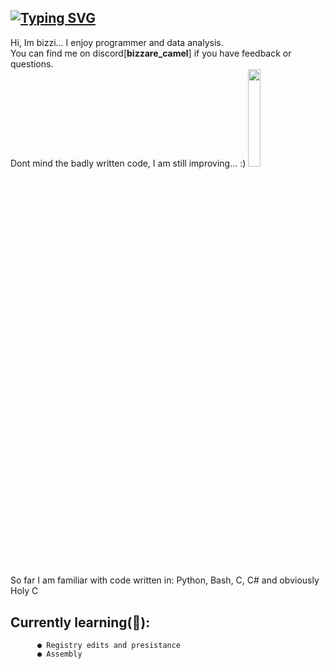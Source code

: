 ## <a href="https://git.io/typing-svg"><img src="https://readme-typing-svg.demolab.com?font=Pixelify+Sans&size=25&pause=1000&color=F7905D&width=700&separator=%3C&lines=if+(!goal)+%7BReTry(+);%7D+else+%7Bxp%2B%2B;+newgoal(xp);%7D%3Cwhile+(doubt)+%7B+ignore();+continue;%7D%3C%23include+%22happiness.h%22+%2F%2F+%3A)" alt="Typing SVG" /></a>

Hi, Im bizzi... I enjoy programmer and data analysis. <br>
You can find me on discord[**bizzare_camel**] if you have feedback or questions. <br>
Dont mind the badly written code, I am still improving...  :)
<img width="20%" src="https://lh3.google.com/u/0/d/1E6HGWmLKnqz8j6OfJEQc2noWDSYCoE-V=w2560-h1240-iv1"> 
##
So far I am familiar with code written in: Python, Bash, C, C# and obviously Holy C
## **Currently learning(📙)**:
          ● Registry edits and presistance
          ● Assembly
